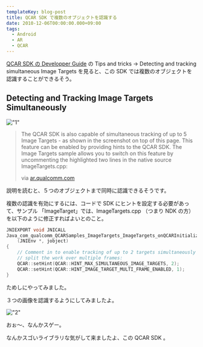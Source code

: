 ```yaml
---
templateKey: blog-post
title: QCAR SDK で複数のオブジェクトを認識する
date: 2010-12-06T00:00:00.000+09:00
tags:
  - Android
  - AR
  - QCAR
---
```

[QCAR SDK の Developper Guide](https://ar.qualcomm.com/qdevnet/developer_guide) の Tips and tricks → Detecting and tracking simultaneous Image Targets を見ると、この SDK では複数のオブジェクトを認識することができるそう。
<!--more-->

## Detecting and Tracking Image Targets Simultaneously

!["1"](https://blog.amay077.net/img/posts/qcar_1.png)

> The QCAR SDK is also capable of simultaneous tracking of up to 5 Image Targets - as shown in the screenshot on top of this page. This feature can be enabled by providing hints to the QCAR SDK. The Image Targets sample allows you to switch on this feature by uncommenting the highlighted two lines in the native source ImageTargets.cpp:
>
> via [ar.qualcomm.com](https://ar.qualcomm.com/qdevnet/developer_guide/369)

説明を読むと、５つのオブジェクトまで同時に認識できるそうです。

複数の認識を有効にするには、コードで SDK にヒントを設定する必要があって、サンプル 「ImageTarget」では、ImageTargets.cpp （つまり NDK の方）を以下のように修正すればよいとのこと。

```c
JNIEXPORT void JNICALL
Java_com_qualcomm_QCARSamples_ImageTargets_ImageTargets_onQCARInitializedNative
    (JNIEnv *, jobject)
{
    // Comment in to enable tracking of up to 2 targets simultaneously and
    // split the work over multiple frames:
    QCAR::setHint(QCAR::HINT_MAX_SIMULTANEOUS_IMAGE_TARGETS, 2);
    QCAR::setHint(QCAR::HINT_IMAGE_TARGET_MULTI_FRAME_ENABLED, 1);
}
```

ためしにやってみました。

３つの画像を認識するようにしてみましたよ。

!["2"](https://blog.amay077.net/img/posts/qcar_2.png)

おぉ～、なんかスゲー。

なんかスゴいライブラリな気がして来ましたよ、この QCAR SDK 。
